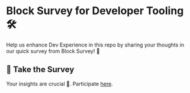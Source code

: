 # Block Survey for Developer Tooling 🛠

Help us enhance Dev Experience in this repo by sharing your thoughts in our quick survey from Block Survey! 🚀

## 📝 Take the Survey

Your insights are crucial 🌟. Participate [here](https://blocksurvey.io/developer-tooling-survey-acZ7HI0pRRCJaf3pa9WggA?v=o).

